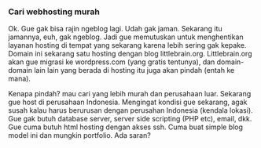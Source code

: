 ### Cari webhosting murah

Ok. Gue gak bisa rajin ngeblog lagi. Udah gak jaman. Sekarang itu jamannya, euh, gak ngeblog. Jadi gue memutuskan untuk menghentikan layanan hosting di tempat yang sekarang karena lebih sering gak kepake. Domain ini sekarang satu hosting dengan blog littlebrain.org. Littlebrain.org akan gue migrasi ke wordpress.com (yang gratis tentunya), dan domain-domain lain lain yang berada di hosting itu juga akan pindah (entah ke mana).

Kenapa pindah? mau cari yang lebih murah dan perusahaan luar. Sekarang gue host di perusahaan Indonesia. Mengingat kondisi gue sekarang, agak susah kalau harus berurusan dengan perusahan Indonesia (kendala lokasi). Gue gak butuh database server, server side scripting (PHP etc), email, dkk. Gue cuma butuh html hosting dengan akses ssh. Cuma buat simple blog model ini dan mungkin portfolio. Ada saran?

<!-- METADATA: {"time": "2012-01-02 12:00:00", "title": "Cari webhosting murah"} -->
